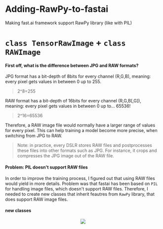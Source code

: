 # Adding-RawPy-to-fastai
Making fast.ai framework support RawPy library (like with PIL)

# `class TensorRawImage` + `class RAWImage`
#### First off, what is the difference between JPG and RAW formats?
JPG format has a bit-depth of 8bits for every channel (R,G,B), meaning: every pixel gets values in between 0 up to 255.
> 2^8=255
  
RAW format has a bit-depth of 16bits for every channel (R,G,B[,G]), meaning: every pixel gets values in between 0 up to... 65536!
> 2^16=65536

Therefore, a RAW image file would normally have a larger range of values for every pixel. This can help training a model become more precise, when switching from JPG to RAW.
> Note: in practice, every DSLR stores RAW files and postprocesses these files into other formats such as JPG. For instance, it crops and compresses the JPG image out of the RAW file.

#### Problem: PIL doesn't support RAW files
  
In order to improve the training process, I figured out that using RAW files would yield in more details. Problem was that fastai has been based on `PIL` for handling image files, which doesn't support RAW files. Therefore, I needed to create new classes that inherit feautres from `RawPy` library, that does support RAW image files.
  
#### new classes
<p align="center">
  <img src="./SVGs/TensorRawImage__.svg">
</p>
